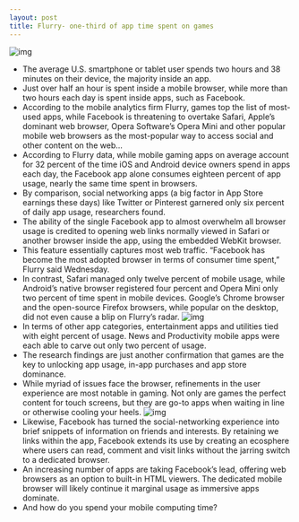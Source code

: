 ```yaml
---
layout: post
title: Flurry- one-third of app time spent on games
---
```

![img](http://media.idownloadblog.com/wp-content/uploads/2013/04/Browser-App-Chart.png)
* The average U.S. smartphone or tablet user spends two hours and 38 minutes on their device, the majority inside an app.
* Just over half an hour is spent inside a mobile browser, while more than two hours each day is spent inside apps, such as Facebook.
* According to the mobile analytics firm Flurry, games top the list of most-used apps, while Facebook is threatening to overtake Safari, Apple’s dominant web browser, Opera Software’s Opera Mini and other popular mobile web browsers as the most-popular way to access social and other content on the web…
* According to Flurry data, while mobile gaming apps on average account for 32 percent of the time iOS and Android device owners spend in apps each day, the Facebook app alone consumes eighteen percent of app usage, nearly the same time spent in browsers.
* By comparison, social networking apps (a big factor in App Store earnings these days) like Twitter or Pinterest garnered only six percent of daily app usage, researchers found.
* The ability of the single Facebook app to almost overwhelm all browser usage is credited to opening web links normally viewed in Safari or another browser inside the app, using the embedded WebKit browser.
* This feature essentially captures most web traffic. “Facebook has become the most adopted browser in terms of consumer time spent,” Flurry said Wednesday.
* In contrast, Safari managed only twelve percent of mobile usage, while Android’s native browser registered four percent and Opera Mini only two percent of time spent in mobile devices. Google’s Chrome browser and the open-source Firefox browsers, while popular on the desktop, did not even cause a blip on Flurry’s radar.
![img](http://media.idownloadblog.com/wp-content/uploads/2013/04/Flurry-app-time-chart-002.png)
* In terms of other app categories, entertainment apps and utilities tied with eight percent of usage. News and Productivity mobile apps were each able to carve out only two percent of usage.
* The research findings are just another confirmation that games are the key to unlocking app usage, in-app purchases and app store dominance.
* While myriad of issues face the browser, refinements in the user experience are most notable in gaming. Not only are games the perfect content for touch screens, but they are go-to apps when waiting in line or otherwise cooling your heels.
![img](http://media.idownloadblog.com/wp-content/uploads/2013/04/Flurry-app-time-chart-001.png)
* Likewise, Facebook has turned the social-networking experience into brief snippets of information on friends and interests. By retaining we links within the app, Facebook extends its use by creating an ecosphere where users can read, comment and visit links without the jarring switch to a dedicated browser.
* An increasing number of apps are taking Facebook’s lead, offering web browsers as an option to built-in HTML viewers. The dedicated mobile browser will likely continue it marginal usage as immersive apps dominate.
* And how do you spend your mobile computing time?

